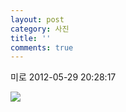 ```yaml
---
layout: post
category: 사진
title: ''
comments: true
---
```

미로
2012-05-29 20:28:17


  

![][link0]

  


[link0]:https://t1.daumcdn.net/cfile/tistory/1159D04A4FC4B2CC0D
